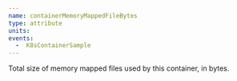 ```yaml
---
name: containerMemoryMappedFileBytes
type: attribute
units:
events:
  -  K8sContainerSample
---
```


Total size of memory mapped files used by this container, in bytes.
